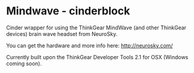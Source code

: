 Mindwave - cinderblock
====================

Cinder wrapper for using the ThinkGear MindWave (and other ThinkGear devices) brain wave headset from NeuroSky.

You can get the hardware and more info here: http://neurosky.com/

Currently built upon the ThinkGear Developer Tools 2.1 for OSX (Windows coming soon).
